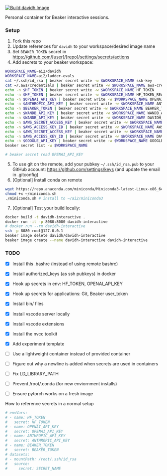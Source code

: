 [![Build davidh Image](https://github.com/davidheineman/beaker_image/actions/workflows/push-image.yml/badge.svg)](https://github.com/davidheineman/beaker_image/actions/workflows/push-image.yml)

Personal container for Beaker interactive sessions.

### Setup

1. Fork this repo
2. Update references for `davidh` to your workspace/desired image name
3. Set `BEAKER_TOKEN` secret in https://github.com/[user]/[repo]/settings/secrets/actions
4. Add secrets to your beaker workspace:
```sh
WORKSPACE_NAME=ai2/davidh
WORKSPACE_NAME=ai2/ladder-evals
cat ~/.ssh/id_rsa | beaker secret write -w $WORKSPACE_NAME ssh-key
cat ~/.aws/credentials | beaker secret write -w $WORKSPACE_NAME aws-creds
echo -n $HF_TOKEN | beaker secret write -w $WORKSPACE_NAME HF_TOKEN
echo -n $HF_TOKEN | beaker secret write -w $WORKSPACE_NAME HF_TOKEN_READ_ONLY # <- for oe-eval
echo -n $OPENAI_API_KEY | beaker secret write -w $WORKSPACE_NAME OPENAI_API_KEY
echo -n $ANTHROPIC_API_KEY | beaker secret write -w $WORKSPACE_NAME ANTHROPIC_API_KEY
echo -n $BEAKER_TOKEN | beaker secret write -w $WORKSPACE_NAME BEAKER_TOKEN
echo -n $WANDB_API_KEY | beaker secret write -w $WORKSPACE_NAME WANDB_API_KEY
echo -n $WANDB_API_KEY | beaker secret write -w $WORKSPACE_NAME DAVIDH_WANDB_API_KEY
echo -n $AWS_SECRET_ACCESS_KEY | beaker secret write -w $WORKSPACE_NAME AWS_SECRET_ACCESS_KEY
echo -n $AWS_ACCESS_KEY_ID | beaker secret write -w $WORKSPACE_NAME AWS_ACCESS_KEY_ID
echo -n $AWS_SECRET_ACCESS_KEY | beaker secret write -w $WORKSPACE_NAME DAVIDH_AWS_SECRET_ACCESS_KEY
echo -n $AWS_ACCESS_KEY_ID | beaker secret write -w $WORKSPACE_NAME DAVIDH_AWS_ACCESS_KEY_ID
echo -n $GOOGLE_API_KEY | beaker secret write -w $WORKSPACE_NAME GOOGLE_API_KEY
beaker secret list -w $WORKSPACE_NAME

# beaker secret read OPENAI_API_KEY
```
5. To use git on the remote, add your pubkey `~/.ssh/id_rsa.pub` to your GitHub account: https://github.com/settings/keys (and update the email in .gitconfig)
6. [Optional] Install conda on remote
```sh
wget https://repo.anaconda.com/miniconda/Miniconda3-latest-Linux-x86_64.sh -O ~/miniconda.sh 
chmod +x ~/miniconda.sh 
./miniconda.sh # install to ~/ai2/miniconda3
```
7. [Optional] Test your build locally:
```sh
docker build -t davidh-interactive .
docker run -it -p 8080:8080 davidh-interactive
# docker run --rm davidh-interactive
ssh -p 8080 root@127.0.0.1
beaker image delete davidh/davidh-interactive
beaker image create --name davidh-interactive davidh-interactive
```

### TODO
- [X] Install this .bashrc (instead of using remote bashrc)
- [X] Install authorized_keys (as ssh pubkeys) in docker
- [X] Hook up secrets in env: HF_TOKEN, OPENAI_API_KEY
- [X] Hook up secrets for applications: Git, Beaker user_token
- [X] Install bin/ files
- [X] Install vscode server locally
- [X] Install vscode extensions
- [X] Install the nvcc toolkit
- [X] Add experiment template
- [ ] Use a lightweight container instead of provided container
- [ ] Figure out why a newline is added when secrets are used in containers

- [ ] Fix LD_LIBRARY_PATH
- [ ] Prevent /root/.conda (for new enviornment installs)
- [ ] Ensure pytorch works on a fresh image

How to reference secrets in a normal setup
```sh
# envVars:
# - name: HF_TOKEN
#   secret: HF_TOKEN
# - name: OPENAI_API_KEY
#   secret: OPENAI_API_KEY
# - name: ANTHROPIC_API_KEY
#   secret: ANTHROPIC_API_KEY
# - name: BEAKER_TOKEN
#   secret: BEAKER_TOKEN
# datasets:
# - mountPath: /root/.ssh/id_rsa
#   source:
#     secret: SECRET_NAME
```